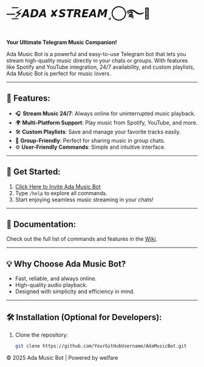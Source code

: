 # ⏤͟͞⚡️𝘼𝘿𝘼 ✘𝙎𝙏𝙍𝙀𝘼𝙈˼⃝࿐🫧

**Your Ultimate Telegram Music Companion!**

Ada Music Bot is a powerful and easy-to-use Telegram bot that lets you stream high-quality music directly in your chats or groups. With features like Spotify and YouTube integration, 24/7 availability, and custom playlists, Ada Music Bot is perfect for music lovers.

---

## 🌟 Features:
- 🎧 **Stream Music 24/7**: Always online for uninterrupted music playback.
- 🌍 **Multi-Platform Support**: Play music from Spotify, YouTube, and more.
- 🛠️ **Custom Playlists**: Save and manage your favorite tracks easily.
- 🤝 **Group-Friendly**: Perfect for sharing music in group chats.
- ⚙️ **User-Friendly Commands**: Simple and intuitive interface.

---

## 🚀 Get Started:
1. [Click Here to Invite Ada Music Bot](https://t.me/Ginumusic_bot)
2. Type `/help` to explore all commands.
3. Start enjoying seamless music streaming in your chats!

---

## 📖 Documentation:
Check out the full list of commands and features in the [Wiki](#).

---

## 💡 Why Choose Ada Music Bot?
- Fast, reliable, and always online.
- High-quality audio playback.
- Designed with simplicity and efficiency in mind.
---

## 🛠️ Installation (Optional for Developers):
1. Clone the repository:
   ```bash
   git clone https://github.com/YourGitHubUsername/AdaMusicBot.git

© 2025 Ada Music Bot | Powered by welfare 
